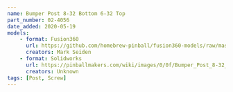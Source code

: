 ```yaml
---
name: Bumper Post 8-32 Bottom 6-32 Top
part_number: 02-4056
date_added: 2020-05-19
models: 
    - format: Fusion360
      url: https://github.com/homebrew-pinball/fusion360-models/raw/master/posts/Bumper%20Post%208-32%20Bottom%206-32%20Top%2002-4056.f3d
      creators: Mark Seiden
    - format: Solidworks
      url: https://pinballmakers.com/wiki/images/0/0f/Bumper_Post_8-32_Thread_bottom_6-32_at_Top_024056.SLDPRT
      creators: Unknown
tags: [Post, Screw]
---
```

